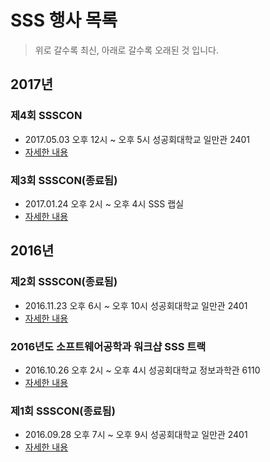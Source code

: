 # SSS 행사 목록

> 위로 갈수록 최신, 아래로 갈수록 오래된 것 입니다.

## 2017년

### 제4회 SSSCON
- 2017.05.03 오후 12시 ~ 오후 5시 성공회대학교 일만관 2401
- [자세한 내용](ssscon4th.md)

### 제3회 SSSCON(종료됨)
- 2017.01.24 오후 2시 ~ 오후 4시 SSS 랩실
- [자세한 내용](ssscon3rd.md)

## 2016년

### 제2회 SSSCON(종료됨)
- 2016.11.23 오후 6시 ~ 오후 10시 성공회대학교 일만관 2401
- [자세한 내용](ssscon2nd.md)

### 2016년도 소프트웨어공학과 워크샵 SSS 트랙
- 2016.10.26 오후 2시 ~ 오후 4시 성공회대학교 정보과학관 6110
- [자세한 내용](softworkshop2016ssstrack.md)

### 제1회 SSSCON(종료됨)
- 2016.09.28 오후 7시 ~ 오후 9시 성공회대학교 일만관 2401
- [자세한 내용](ssscon1st.md)
